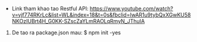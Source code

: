 - Link tham khao tao Restful API:
https://www.youtube.com/watch?v=vjf774RKrLc&list=WL&index=18&t=0s&fbclid=IwAR1u9tybQxXGwKU58NKOzIUBrt4H_G0KK-SZscZaYLmRAOLqRmyN_JThuIA


1.  De tao ra package.json mau: 
    $ npm init  -yes
